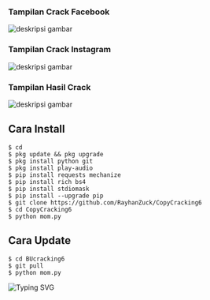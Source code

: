 ### Tampilan Crack Facebook 
![deskripsi gambar](https://i.ibb.co/mR77crG/Screenshot-2022-07-17-11-27-29-805-com-termux.png)
### Tampilan Crack Instagram
![deskripsi gambar](https://i.ibb.co/nzrNY3n/Screenshot-2022-07-19-15-07-30-575-com-termux.png)
### Tampilan Hasil Crack
![deskripsi gambar](https://i.ibb.co/kh3JQSB/Screenshot-2022-07-19-23-45-48-956-com-termux.png)
## Cara Install
```
$ cd
$ pkg update && pkg upgrade
$ pkg install python git
$ pkg install play-audio
$ pip install requests mechanize
$ pip install rich bs4
$ pip install stdiomask
$ pip install --upgrade pip
$ git clone https://github.com/RayhanZuck/CopyCracking6
$ cd CopyCracking6
$ python mom.py
```
## Cara Update
```
$ cd BUcracking6
$ git pull
$ python mom.py
```
![Typing SVG](https://readme-typing-svg.herokuapp.com?lines=Script+Backup+By+RayhanZuck....!+)
